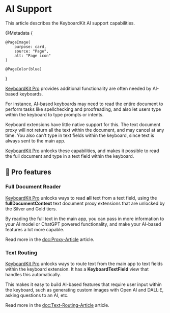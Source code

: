 # AI Support

This article describes the KeyboardKit AI support capabilities.

@Metadata {

    @PageImage(
        purpose: card,
        source: "Page",
        alt: "Page icon"
    )

    @PageColor(blue)
}

[KeyboardKit Pro][Pro] provides additional functionality are often needed by AI-based keyboards.

For instance, AI-based keyboards may need to read the entire document to perform tasks like spellchecking and proofreading, and also let users type within the keyboard to type prompts or intents.

Keyboard extensions have little native support for this. The text document proxy will not return all the text within the document, and may cancel at any time. You also can't type in text fields within the keyboard, since text is always sent to the main app.

[KeyboardKit Pro][Pro] unlocks these capabilities, and makes it possible to read the full document and type in a text field within the keyboard.



## 👑 Pro features

### Full Document Reader

[KeyboardKit Pro][Pro] unlocks ways to read **all** text from a text field, using the **fullDocumentContext** text document proxy extensions that are unlocked by the Silver and Gold tiers.

By reading the full text in the main app, you can pass in more information to your AI model or ChatGPT powered functionality, and make your AI-based features a lot more capable.

Read more in the <doc:Proxy-Article> article.


### Text Routing

[KeyboardKit Pro][Pro] unlocks ways to route text from the main app to text fields within the keyboard extension. It has a **KeyboardTextField** view that handles this automatically.

This makes it easy to build AI-based features that require user input within the keyboard, such as generating custom images with Open AI and DALL·E, asking questions to an AI, etc.

Read more in the <doc:Text-Routing-Article> article.



[Pro]: https://github.com/KeyboardKit/KeyboardKitPro
